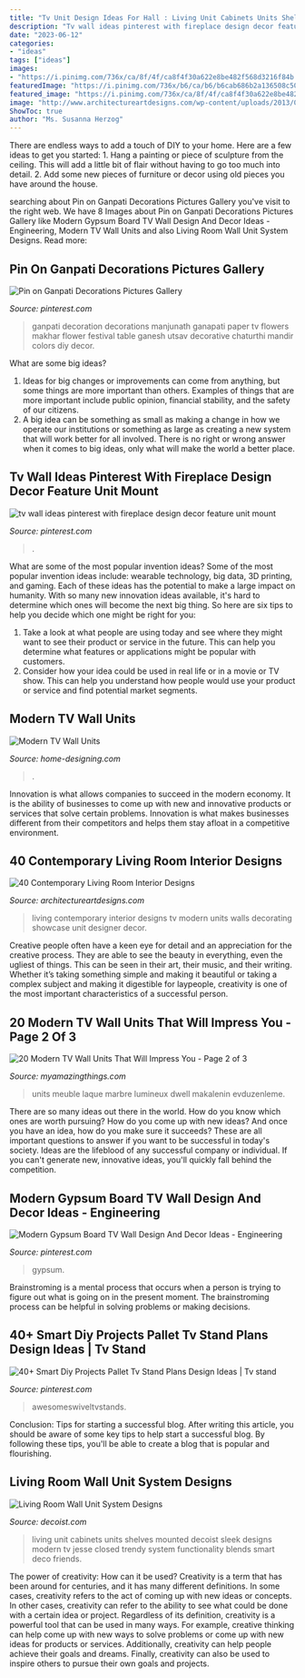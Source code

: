 ```yaml
---
title: "Tv Unit Design Ideas For Hall : Living Unit Cabinets Units Shelves Mounted Decoist Sleek Designs Modern Tv Jesse Closed Trendy System Functionality Blends Smart Deco Friends"
description: "Tv wall ideas pinterest with fireplace design decor feature unit mount"
date: "2023-06-12"
categories:
- "ideas"
tags: ["ideas"]
images:
- "https://i.pinimg.com/736x/ca/8f/4f/ca8f4f30a622e8be482f568d3216f84b.jpg"
featuredImage: "https://i.pinimg.com/736x/b6/ca/b6/b6cab686b2a136508c50b117f1ecfc15.jpg"
featured_image: "https://i.pinimg.com/736x/ca/8f/4f/ca8f4f30a622e8be482f568d3216f84b.jpg"
image: "http://www.architectureartdesigns.com/wp-content/uploads/2013/03/Modern-Living-Room-TV-Wall-Units-Design-03-in-White-Colors.jpg"
ShowToc: true
author: "Ms. Susanna Herzog"
---
```



There are endless ways to add a touch of DIY to your home. Here are a few ideas to get you started: 1. Hang a painting or piece of sculpture from the ceiling. This will add a little bit of flair without having to go too much into detail. 2. Add some new pieces of furniture or decor using old pieces you have around the house.
	

		
searching about Pin on Ganpati Decorations Pictures Gallery you've visit to the right web. We have 8 Images about Pin on Ganpati Decorations Pictures Gallery like Modern Gypsum Board TV Wall Design And Decor Ideas - Engineering, Modern TV Wall Units and also Living Room Wall Unit System Designs. Read more:
		
    
## Pin On Ganpati Decorations Pictures Gallery

<img loading=lazy src="https://i.pinimg.com/736x/1a/9d/e9/1a9de94d66c741b2fd9c404689b0507a.jpg" onerror="this.onerror=null;this.src='https://tse2.mm.bing.net/th?id=OIP.yoqoGFTofwhyLAki4ye5sQHaKz&amp;pid=15.1';" alt="Pin on Ganpati Decorations Pictures Gallery">

_Source: pinterest.com_

>ganpati decoration decorations manjunath ganapati paper tv flowers makhar flower festival table ganesh utsav decorative chaturthi mandir colors diy decor. 

	

What are some big ideas?
1. Ideas for big changes or improvements can come from anything, but some things are more important than others. Examples of things that are more important include public opinion, financial stability, and the safety of our citizens.
2. A big idea can be something as small as making a change in how we operate our institutions or something as large as creating a new system that will work better for all involved. There is no right or wrong answer when it comes to big ideas, only what will make the world a better place.

    
## Tv Wall Ideas Pinterest With Fireplace Design Decor Feature Unit Mount

<img loading=lazy src="https://i.pinimg.com/736x/b6/ca/b6/b6cab686b2a136508c50b117f1ecfc15.jpg" onerror="this.onerror=null;this.src='https://tse2.mm.bing.net/th?id=OIP.7wAL0NxNrn2eKeSWQYrIgAHaOx&amp;pid=15.1';" alt="tv wall ideas pinterest with fireplace design decor feature unit mount">

_Source: pinterest.com_

>. 

	

What are some of the most popular invention ideas?
Some of the most popular invention ideas include: wearable technology, big data, 3D printing, and gaming. Each of these ideas has the potential to make a large impact on humanity. With so many new innovation ideas available, it's hard to determine which ones will become the next big thing. So here are six tips to help you decide which one might be right for you: 
1) Take a look at what people are using today and see where they might want to see their product or service in the future. This can help you determine what features or applications might be popular with customers. 
2) Consider how your idea could be used in real life or in a movie or TV show. This can help you understand how people would use your product or service and find potential market segments.

    
## Modern TV Wall Units

<img loading=lazy src="https://cdn.home-designing.com/wp-content/uploads/2011/07/redwhiteblack-tv-wall-mount.jpg" onerror="this.onerror=null;this.src='https://tse2.mm.bing.net/th?id=OIP.LkclUIQP4E6JUGQfjGon3wHaET&amp;pid=15.1';" alt="Modern TV Wall Units">

_Source: home-designing.com_

>. 

	

Innovation is what allows companies to succeed in the modern economy. It is the ability of businesses to come up with new and innovative products or services that solve certain problems. Innovation is what makes businesses different from their competitors and helps them stay afloat in a competitive environment.

    
## 40 Contemporary Living Room Interior Designs

<img loading=lazy src="http://www.architectureartdesigns.com/wp-content/uploads/2013/03/Modern-Living-Room-TV-Wall-Units-Design-03-in-White-Colors.jpg" onerror="this.onerror=null;this.src='https://tse3.mm.bing.net/th?id=OIP.XDP4ROYbQJGrtNZBYwneLQHaE1&amp;pid=15.1';" alt="40 Contemporary Living Room Interior Designs">

_Source: architectureartdesigns.com_

>living contemporary interior designs tv modern units walls decorating showcase unit designer decor. 

	

Creative people often have a keen eye for detail and an appreciation for the creative process. They are able to see the beauty in everything, even the ugliest of things. This can be seen in their art, their music, and their writing. Whether it’s taking something simple and making it beautiful or taking a complex subject and making it digestible for laypeople, creativity is one of the most important characteristics of a successful person.

    
## 20 Modern TV Wall Units That Will Impress You - Page 2 Of 3

<img loading=lazy src="https://myamazingthings.com/wp-content/uploads/2016/12/TV-Unit-Designs-You-Will-Fall-In-For-1-6.jpg" onerror="this.onerror=null;this.src='https://tse4.mm.bing.net/th?id=OIP.uIarJzmRil1WLz6lziHjQAHaF7&amp;pid=15.1';" alt="20 Modern TV Wall Units That Will Impress You - Page 2 of 3">

_Source: myamazingthings.com_

>units meuble laque marbre lumineux dwell makalenin evduzenleme. 

	

There are so many ideas out there in the world. How do you know which ones are worth pursuing? How do you come up with new ideas? And once you have an idea, how do you make sure it succeeds? These are all important questions to answer if you want to be successful in today's society. Ideas are the lifeblood of any successful company or individual. If you can't generate new, innovative ideas, you'll quickly fall behind the competition.

    
## Modern Gypsum Board TV Wall Design And Decor Ideas - Engineering

<img loading=lazy src="https://i.pinimg.com/736x/9a/9a/6f/9a9a6f8008784cd74e2afebd063eb042.jpg" onerror="this.onerror=null;this.src='https://tse3.mm.bing.net/th?id=OIP.8T81ZkMmNiZBEnK7FA2g5gHaHa&amp;pid=15.1';" alt="Modern Gypsum Board TV Wall Design And Decor Ideas - Engineering">

_Source: pinterest.com_

>gypsum. 

	

Brainstroming is a mental process that occurs when a person is trying to figure out what is going on in the present moment. The brainstroming process can be helpful in solving problems or making decisions.

    
## 40+ Smart Diy Projects Pallet Tv Stand Plans Design Ideas | Tv Stand

<img loading=lazy src="https://i.pinimg.com/736x/ca/8f/4f/ca8f4f30a622e8be482f568d3216f84b.jpg" onerror="this.onerror=null;this.src='https://tse3.mm.bing.net/th?id=OIP.bcUrELObzlvBxVhyuVwZCQHaHT&amp;pid=15.1';" alt="40+ Smart Diy Projects Pallet Tv Stand Plans Design Ideas | Tv stand">

_Source: pinterest.com_

>awesomeswiveltvstands. 

	

Conclusion: Tips for starting a successful blog.
After writing this article, you should be aware of some key tips to help start a successful blog. By following these tips, you'll be able to create a blog that is popular and flourishing.

    
## Living Room Wall Unit System Designs

<img loading=lazy src="http://cdn.decoist.com/wp-content/uploads/2014/05/Sleek-wall-mounted-shelves-and-closed-cabinets-make-up-the-living-room-wall-unit.jpg" onerror="this.onerror=null;this.src='https://tse2.mm.bing.net/th?id=OIP.qWMwSuo4cClJ-1qFO8BP-gHaJn&amp;pid=15.1';" alt="Living Room Wall Unit System Designs">

_Source: decoist.com_

>living unit cabinets units shelves mounted decoist sleek designs modern tv jesse closed trendy system functionality blends smart deco friends. 

	

The power of creativity: How can it be used?
Creativity is a term that has been around for centuries, and it has many different definitions. In some cases, creativity refers to the act of coming up with new ideas or concepts. In other cases, creativity can refer to the ability to see what could be done with a certain idea or project. Regardless of its definition, creativity is a powerful tool that can be used in many ways. For example, creative thinking can help come up with new ways to solve problems or come up with new ideas for products or services. Additionally, creativity can help people achieve their goals and dreams. Finally, creativity can also be used to inspire others to pursue their own goals and projects.

